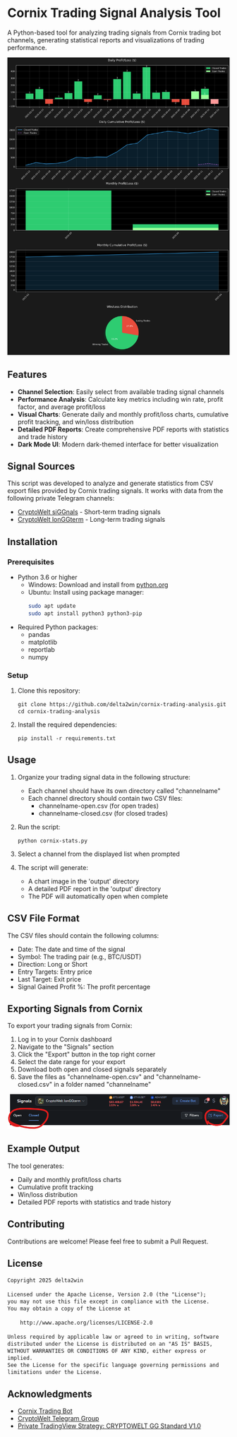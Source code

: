 # Cornix Trading Signal Analysis Tool

A Python-based tool for analyzing trading signals from Cornix trading bot channels, generating statistical reports and visualizations of trading performance.

![Cornix Trading Signal Analysis Tool](README-sample.png)

## Features

- **Channel Selection**: Easily select from available trading signal channels
- **Performance Analysis**: Calculate key metrics including win rate, profit factor, and average profit/loss
- **Visual Charts**: Generate daily and monthly profit/loss charts, cumulative profit tracking, and win/loss distribution
- **Detailed PDF Reports**: Create comprehensive PDF reports with statistics and trade history
- **Dark Mode UI**: Modern dark-themed interface for better visualization

## Signal Sources

This script was developed to analyze and generate statistics from CSV export files provided by Cornix trading signals. It works with data from the following private Telegram channels:

- [CryptoWelt siGGnals](https://t.me/+I1z8RUV3UatkMTIy) - Short-term trading signals
- [CryptoWelt lonGGterm](https://t.me/+NdKOrxolUMRmODg6) - Long-term trading signals

## Installation

### Prerequisites

- Python 3.6 or higher
  - Windows: Download and install from [python.org](https://www.python.org/downloads/windows/)
  - Ubuntu: Install using package manager:
    ```bash
    sudo apt update
    sudo apt install python3 python3-pip
    ```
- Required Python packages:
  - pandas
  - matplotlib
  - reportlab
  - numpy

### Setup

1. Clone this repository:
   ```
   git clone https://github.com/delta2win/cornix-trading-analysis.git
   cd cornix-trading-analysis
   ```

2. Install the required dependencies:
   ```
   pip install -r requirements.txt
   ```

## Usage

1. Organize your trading signal data in the following structure:
   - Each channel should have its own directory called "channelname"
   - Each channel directory should contain two CSV files:
     * channelname-open.csv (for open trades)
     * channelname-closed.csv (for closed trades)

2. Run the script:
   ```
   python cornix-stats.py
   ```

3. Select a channel from the displayed list when prompted

4. The script will generate:
   - A chart image in the 'output' directory
   - A detailed PDF report in the 'output' directory
   - The PDF will automatically open when complete

## CSV File Format

The CSV files should contain the following columns:
- Date: The date and time of the signal
- Symbol: The trading pair (e.g., BTC/USDT)
- Direction: Long or Short
- Entry Targets: Entry price
- Last Target: Exit price
- Signal Gained Profit %: The profit percentage

## Exporting Signals from Cornix

To export your trading signals from Cornix:

1. Log in to your Cornix dashboard
2. Navigate to the "Signals" section
3. Click the "Export" button in the top right corner
4. Select the date range for your export
5. Download both open and closed signals separately
6. Save the files as "channelname-open.csv" and "channelname-closed.csv" in a folder named "channelname"

![Cornix Export Button](README-cornix-export.png)

## Example Output

The tool generates:
- Daily and monthly profit/loss charts
- Cumulative profit tracking
- Win/loss distribution
- Detailed PDF reports with statistics and trade history

## Contributing

Contributions are welcome! Please feel free to submit a Pull Request.

## License

```
Copyright 2025 delta2win

Licensed under the Apache License, Version 2.0 (the "License");
you may not use this file except in compliance with the License.
You may obtain a copy of the License at

    http://www.apache.org/licenses/LICENSE-2.0

Unless required by applicable law or agreed to in writing, software
distributed under the License is distributed on an "AS IS" BASIS,
WITHOUT WARRANTIES OR CONDITIONS OF ANY KIND, either express or implied.
See the License for the specific language governing permissions and
limitations under the License.
```

## Acknowledgments

- [Cornix Trading Bot](https://dashboard.cornix.io/register/23113CA1)
- [CryptoWelt Telegram Group](https://t.me/+9WWwDamOJsk2MGI0)
- [Private TradingView Strategy: CRYPTOWELT GG Standard V1.0](https://www.tradingview.com/script/2QEK8PSr-CRYPTOWELT-GG-Standard-V1-0/) 